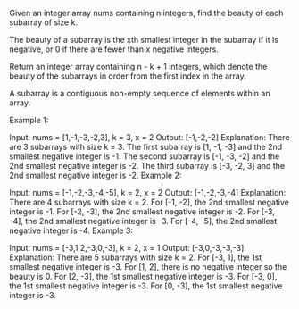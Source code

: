 Given an integer array nums containing n integers, find the beauty of each subarray of size k.

The beauty of a subarray is the xth smallest integer in the subarray if it is negative, or 0 if there are fewer than x negative integers.

Return an integer array containing n - k + 1 integers, which denote the beauty of the subarrays in order from the first index in the array.

A subarray is a contiguous non-empty sequence of elements within an array.

Example 1:

Input: nums = [1,-1,-3,-2,3], k = 3, x = 2
Output: [-1,-2,-2]
Explanation: There are 3 subarrays with size k = 3. 
The first subarray is [1, -1, -3] and the 2nd smallest negative integer is -1. 
The second subarray is [-1, -3, -2] and the 2nd smallest negative integer is -2. 
The third subarray is [-3, -2, 3] and the 2nd smallest negative integer is -2.
Example 2:

Input: nums = [-1,-2,-3,-4,-5], k = 2, x = 2
Output: [-1,-2,-3,-4]
Explanation: There are 4 subarrays with size k = 2.
For [-1, -2], the 2nd smallest negative integer is -1.
For [-2, -3], the 2nd smallest negative integer is -2.
For [-3, -4], the 2nd smallest negative integer is -3.
For [-4, -5], the 2nd smallest negative integer is -4. 
Example 3:

Input: nums = [-3,1,2,-3,0,-3], k = 2, x = 1
Output: [-3,0,-3,-3,-3]
Explanation: There are 5 subarrays with size k = 2.
For [-3, 1], the 1st smallest negative integer is -3.
For [1, 2], there is no negative integer so the beauty is 0.
For [2, -3], the 1st smallest negative integer is -3.
For [-3, 0], the 1st smallest negative integer is -3.
For [0, -3], the 1st smallest negative integer is -3.